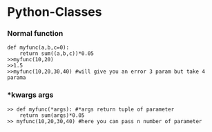 # Python-Classes

### Normal function

```
def myfunc(a,b,c=0):
    return sum((a,b,c))*0.05
>>myfunc(10,20)
>>1.5
>>myfunc(10,20,30,40) #will give you an error 3 param but take 4 parama
```

### *kwargs args

```
>> def myfunc(*args): #*args return tuple of parameter
    return sum(args)*0.05
>> myfunc(10,20,30,40) #here you can pass n number of parameter
```

